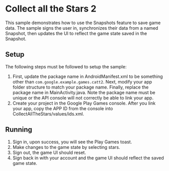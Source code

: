 # Collect all the Stars 2 #
This sample demonstrates how to use the Snapshots feature to save game data.
The sample signs the user in, synchronizes their data from a named Snapshot,
then updates the UI to reflect the game state saved in the Snapshot.

## Setup ##
The following steps must be followed to setup the sample:
1. First, update the package name in AndroidManifest.xml to be something other
   than `com.google.example.games.catt2`. Next, modify your app folder
   structure to match your package name. Finally, replace the package name in
   MainActivity.java.  Note the package name must be unique or the API console
   will not correctly be able to link your app.
2. Create your project in the Google Play Games console. After you link your
   app, copy the APP ID from the console into CollectAllTheStars/values/ids.xml.

## Running ##
1. Sign in, upon success, you will see the Play Games toast.
2. Make changes to the game state by selecting stars.
3. Sign out, the game UI should reset.
4. Sign back in with your account and the game UI should reflect the saved game
   state.
